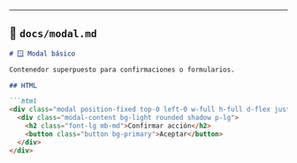 
---

## 📁 `docs/modal.md`

```markdown
# 🪟 Modal básico

Contenedor superpuesto para confirmaciones o formularios.

## HTML

```html
<div class="modal position-fixed top-0 left-0 w-full h-full d-flex justify-center align-center bg-dark opacity-50">
  <div class="modal-content bg-light rounded shadow p-lg">
    <h2 class="font-lg mb-md">Confirmar acción</h2>
    <button class="button bg-primary">Aceptar</button>
  </div>
</div>
```